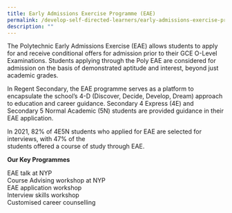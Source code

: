 ```yaml
---
title: Early Admissions Exercise Programme (EAE)
permalink: /develop-self-directed-learners/early-admissions-exercise-programme-eae/
description: ""
---
```

The Polytechnic Early Admissions Exercise (EAE) allows students to apply for and receive conditional offers for admission prior to their GCE O-Level Examinations. Students applying through the Poly EAE are considered for admission on the basis of demonstrated aptitude and interest, beyond just  
academic grades.

In Regent Secondary, the EAE programme serves as a platform to encapsulate the school’s 4-D (Discover, Decide, Develop, Dream) approach to education and career guidance. Secondary 4 Express (4E) and Secondary 5 Normal Academic (5N) students are provided guidance in their EAE application.

In 2021, 82% of 4E5N students who applied for EAE are selected for interviews, with 47% of the  
students offered a course of study through EAE.

**Our Key Programmes**

EAE talk at NYP  
Course Advising workshop at NYP  
EAE application workshop  
Interview skills workshop  
Customised career counselling